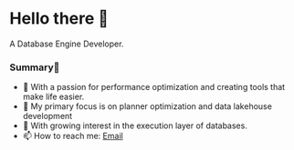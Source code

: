 # Hello there 👋
A Database Engine Developer.

### Summary👋
- 🔭 With a passion for performance optimization and creating tools that make life easier. 
- 👯 My primary focus is on planner optimization and data lakehouse development
- 🚀 With growing interest in the execution layer of databases.
- 📫 How to reach me: [Email](suibianwanwan33@foxmail.com)
